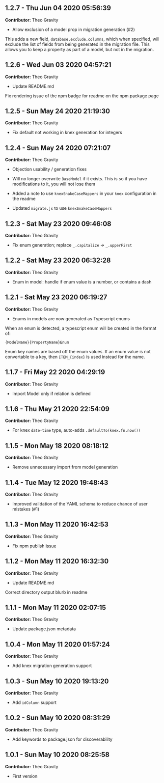 ## 1.2.7 - Thu Jun 04 2020 05:56:39

**Contributor:** Theo Gravity

- Allow exclusion of a model prop in migration generation (#2)

This adds a new field, `database.exclude.columns`, which when specified, will exclude the list of fields from being generated in the migration file. This allows you to keep a property as part of a model, but not in the migration.

## 1.2.6 - Wed Jun 03 2020 04:57:21

**Contributor:** Theo Gravity

- Update README.md

Fix rendering issue of the npm badge for readme on the npm package page

## 1.2.5 - Sun May 24 2020 21:19:30

**Contributor:** Theo Gravity

- Fix default not working in knex generation for integers

## 1.2.4 - Sun May 24 2020 07:21:07

**Contributor:** Theo Gravity

- Objection usability / generation fixes

- Will no longer overwrite `BaseModel` if it exists. This is so if you have modifications to it, you will not lose them
- Added a note to use `knexSnakeCaseMappers` in your `knex` configuration in the readme
- Updated `migrate.js` to use `knexSnakeCaseMappers`

## 1.2.3 - Sat May 23 2020 09:46:08

**Contributor:** Theo Gravity

- Fix enum generation; replace `_.capitalize` -> `_.upperFirst`

## 1.2.2 - Sat May 23 2020 06:32:28

**Contributor:** Theo Gravity

- Enum in model: handle if enum value is a number, or contains a dash

## 1.2.1 - Sat May 23 2020 06:19:27

**Contributor:** Theo Gravity

- Enums in models are now generated as Typescript enums

When an enum is detected, a typescript enum will be created in the format of:

`{ModelName}{PropertyName}Enum`

Enum key names are based off the enum values. If an enum value is not
convertable to a key, then `ITEM_{index}` is used instead for the name.

## 1.1.7 - Fri May 22 2020 04:29:19

**Contributor:** Theo Gravity

- Import Model only if relation is defined

## 1.1.6 - Thu May 21 2020 22:54:09

**Contributor:** Theo Gravity

- For knex `date-time` type, auto-adds `.defaultTo(knex.fn.now())`

## 1.1.5 - Mon May 18 2020 08:18:12

**Contributor:** Theo Gravity

- Remove unnecessary import from model generation

## 1.1.4 - Tue May 12 2020 19:48:43

**Contributor:** Theo Gravity

- Improved validation of the YAML schema to reduce chance of user mistakes (#1)

## 1.1.3 - Mon May 11 2020 16:42:53

**Contributor:** Theo Gravity

- Fix npm publish issue

## 1.1.2 - Mon May 11 2020 16:32:30

**Contributor:** Theo Gravity

- Update README.md

Correct directory output blurb in readme

## 1.1.1 - Mon May 11 2020 02:07:15

**Contributor:** Theo Gravity

- Update package.json metadata

## 1.0.4 - Mon May 11 2020 01:57:24

**Contributor:** Theo Gravity

- Add knex migration generation support

## 1.0.3 - Sun May 10 2020 19:13:20

**Contributor:** Theo Gravity

- Add `idColumn` support

## 1.0.2 - Sun May 10 2020 08:31:29

**Contributor:** Theo Gravity

- Add keywords to package.json for discoverability

## 1.0.1 - Sun May 10 2020 08:25:58

**Contributor:** Theo Gravity

- First version

